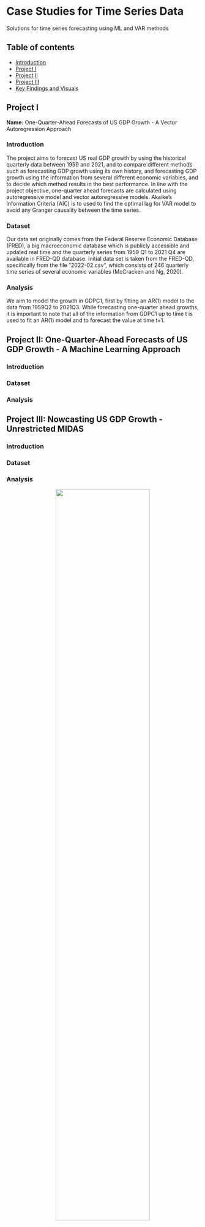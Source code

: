 # Case Studies for Time Series Data
Solutions for time series forecasting using ML and VAR methods

## Table of contents
* [Introduction](#introduction)
* [Project I](#project-i)
* [Project II](#project-ii)
* [Project III](#project-iii)
* [Key Findings and Visuals](#key-findings-and-visuals)

## Project I
**Name:** One-Quarter-Ahead Forecasts of US GDP Growth - A Vector Autoregression Approach
### Introduction
The project aims to forecast US real GDP growth by using the historical quarterly data between 1959 and 2021, and to compare different methods such as forecasting GDP growth using its own history, and forecasting GDP growth using the information from several different economic variables, and to decide which method results in the best performance. In line with the project objective, one-quarter ahead forecasts are calculated using autoregressive model and vector autoregressive models. Akaike’s Information Criteria (AIC) is to used to find the optimal lag for VAR model to avoid any Granger causality between the time series.
### Dataset
Our data set originally comes from the Federal Reserve Economic Database (FRED), a big macroeconomic database which is publicly accessible and updated real time and the quarterly series from 1959 Q1 to 2021 Q4 are available in FRED-QD database. Initial data set is taken from the FRED-QD, specifically from the file ”2022-02.csv”, which consists of 246 quarterly time series of several economic variables (McCracken and Ng, 2020).
### Analysis
We aim to model the growth in GDPC1, first by fitting an AR(1) model to the data from 1959Q2 to 2021Q3. While forecasting one-quarter ahead growths, it is important to note that all of the information from GDPC1 up to time t is used to fit an AR(1) model and to forecast the value at time t+1.
## Project II: One-Quarter-Ahead Forecasts of US GDP Growth - A Machine Learning Approach
### Introduction
### Dataset
### Analysis
## Project III: Nowcasting US GDP Growth - Unrestricted MIDAS
### Introduction
### Dataset
### Analysis

<p align="middle">
  <img src="https://user-images.githubusercontent.com/77609842/197524797-55a7f3a0-3bef-40ba-b6f1-d59c07b5e27d.png" width="70%" />
  <img src="https://user-images.githubusercontent.com/77609842/197524724-6b5facc7-f8c6-4c14-9f28-9113e39b2840.png" width="70%" />
</p>

